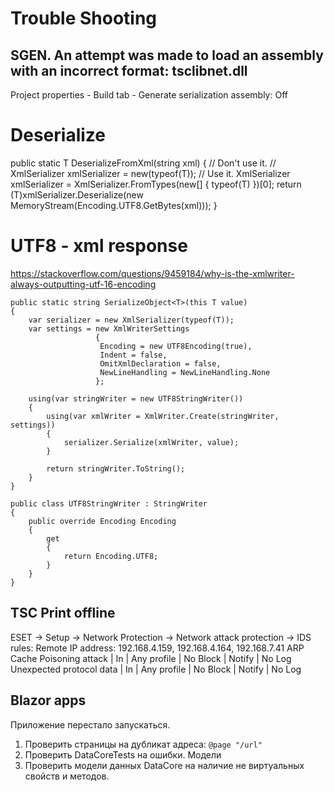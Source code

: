 # Trouble Shooting

## SGEN. An attempt was made to load an assembly with an incorrect format: tsclibnet.dll
Project properties - Build tab - Generate serialization assembly: Off

# Deserialize
public static T DeserializeFromXml(string xml)
{
    // Don't use it.
    // XmlSerializer xmlSerializer = new(typeof(T));
    // Use it.
    XmlSerializer xmlSerializer = XmlSerializer.FromTypes(new[] { typeof(T) })[0];
    return (T)xmlSerializer.Deserialize(new MemoryStream(Encoding.UTF8.GetBytes(xml)));
}

# UTF8 - xml response
https://stackoverflow.com/questions/9459184/why-is-the-xmlwriter-always-outputting-utf-16-encoding
```
public static string SerializeObject<T>(this T value)
{
    var serializer = new XmlSerializer(typeof(T));           
    var settings = new XmlWriterSettings
                   {
                    Encoding = new UTF8Encoding(true), 
                    Indent = false, 
                    OmitXmlDeclaration = false,
                    NewLineHandling = NewLineHandling.None
                   };

    using(var stringWriter = new UTF8StringWriter())
    {
        using(var xmlWriter = XmlWriter.Create(stringWriter, settings)) 
        {
            serializer.Serialize(xmlWriter, value);
        }

        return stringWriter.ToString();
    }
}

public class UTF8StringWriter : StringWriter
{
    public override Encoding Encoding
    {
        get
        {
            return Encoding.UTF8;
        }
    }
}
```

## TSC Print offline
ESET -> Setup -> Network Protection -> Network attack protection -> IDS rules:
Remote IP address: 192.168.4.159, 192.168.4.164, 192.168.7.41
ARP Cache Poisoning attack | In | Any profile | No Block | Notify | No Log
Unexpected protocol data | In | Any profile | No Block | Notify | No Log

## Blazor apps
Приложение перестало запускаться.
1. Проверить страницы на дубликат адреса: `@page "/url"`
2. Проверить DataCoreTests на ошибки. Модели
3. Проверить модели данных DataCore на наличие не виртуальных свойств и методов.
